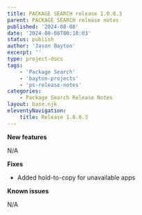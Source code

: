 ```yaml
---
title: PACKAGE SEARCH release 1.0.0.3
parent: PACKAGE SEARCH release notes
published: '2024-08-08'
date: '2024-08-08T00:10:03'
status: publish
author: 'Jason Bayton'
excerpt: ''
type: project-docs
tags: 
    - 'Package Search'
    - 'bayton-projects'
    - 'ps-release-notes'
categories: 
    - Package Search Release Notes
layout: base.njk
eleventyNavigation: 
    title: Release 1.0.0.3
---
```


**New features**

N/A

**Fixes**

- Added hold-to-copy for unavailable apps

**Known issues**

N/A
